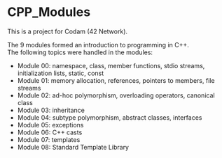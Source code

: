 # CPP_Modules

This is a project for Codam (42 Network). <br>

The 9 modules formed an introduction to programming in C++. <br>
The following topics were handled in the modules:
- Module 00: namespace, class, member functions, stdio streams, initialization lists, static, const
- Module 01: memory allocation, references, pointers to members, file streams
- Module 02: ad-hoc polymorphism, overloading operators, canonical class
- Module 03: inheritance
- Module 04: subtype polymorphism, abstract classes, interfaces
- Module 05: exceptions
- Module 06: C++ casts
- Module 07: templates
- Module 08: Standard Template Library
